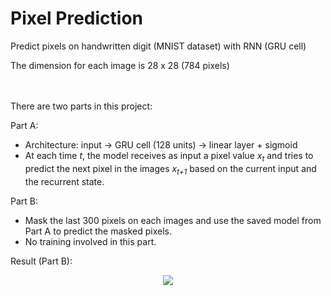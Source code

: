 # Pixel Prediction

Predict pixels on handwritten digit (MNIST dataset) with RNN (GRU cell)

The dimension for each image is 28 x 28 (784 pixels)

<br><br/>
There are two parts in this project:

<dl>
  <dt> Part A:</dt>
  <ul>
  <li>Architecture: input &rarr; GRU cell (128 units) &rarr; linear layer + sigmoid</li>
  <li>At each time <i>t</i>, the model receives as input a pixel value <i>x<sub>t</sub></i> and tries to predict the next pixel in the images <i>x<sub>t+1</sub></i> based on the current input and the recurrent state.</li>
  </ul>
  
  <dt> Part B:</dt>
  <ul>
  <li>Mask the last 300 pixels on each images and use the saved model from Part A to predict the masked pixels.</li>
  <li>No training involved in this part.</li>
  </ul>
</dl>

<dl>
<dt>Result (Part B):</dt>
</dl>
<p align="center"> 
<img src="https://github.com/ykteh93/Deep_Reinforcement_Learning-Atari/blob/master/MsPacman/Graphs_and_Figure/Plot%20of%20Loss%20Over%201%20million%20Steps.png">
</p>
